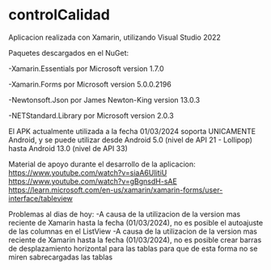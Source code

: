 # controlCalidad
Aplicacion realizada con Xamarin, utilizando Visual Studio 2022

Paquetes descargados en el NuGet:

-Xamarin.Essentials por Microsoft version 1.7.0

-Xamarin.Forms por Microsoft version 5.0.0.2196

-Newtonsoft.Json por James Newton-King version 13.0.3

-NETStandard.Library por Microsoft version 2.0.3

El APK actualmente utilizada a la fecha 01/03/2024 soporta UNICAMENTE Android, y se puede utilizar desde Android 5.0 (nivel de API 21 - Lollipop) hasta Android 13.0 (nivel de API 33)

Material de apoyo durante el desarrollo de la aplicacion:
https://www.youtube.com/watch?v=siaA6UIitiU
https://www.youtube.com/watch?v=gBgnsdH-sAE
https://learn.microsoft.com/en-us/xamarin/xamarin-forms/user-interface/tableview

Problemas al dias de hoy:
-A causa de la utilizacion de la version mas reciente de Xamarin hasta la fecha (01/03/2024), no es posible el autoajuste de las columnas en el ListView
-A causa de la utilizacion de la version mas reciente de Xamarin hasta la fecha (01/03/2024), no es posible crear barras de desplazamiento horizontal para las tablas para que de esta forma no se miren sabrecargadas las tablas

